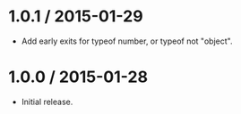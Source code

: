 1.0.1 / 2015-01-29
=================
  * Add early exits for typeof number, or typeof not "object".

1.0.0 / 2015-01-28
=================
  * Initial release.
